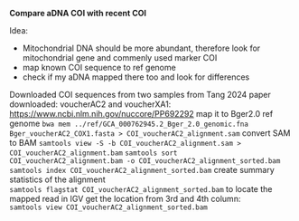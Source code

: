 **Compare aDNA COI with recent COI**


Idea:  
- Mitochondrial DNA should be more abundant, therefore look for mitochondrial gene and commenly used marker COI
- map known COI sequence to ref genome  
- check if my aDNA mapped there too and look for differences   

Downloaded COI sequences from two samples from Tang 2024 paper downloaded: voucherAC2 and voucherXA1:
https://www.ncbi.nlm.nih.gov/nuccore/PP692292
map it to Bger2.0 ref genome
```bwa mem ../ref/GCA_000762945.2_Bger_2.0_genomic.fna Bger_voucherAC2_COX1.fasta > COI_voucherAC2_alignment.sam```
convert SAM to BAM
```samtools view -S -b COI_voucherAC2_alignment.sam > COI_voucherAC2_alignment.bam```
```samtools sort COI_voucherAC2_alignment.bam -o COI_voucherAC2_alignment_sorted.bam```
```samtools index COI_voucherAC2_alignment_sorted.bam```
create summary statistics of the alignment  
```samtools flagstat COI_voucherAC2_alignment_sorted.bam```
to locate the mapped read in IGV get the location from 3rd and 4th column:  
```samtools view COI_voucherAC2_alignment_sorted.bam```
